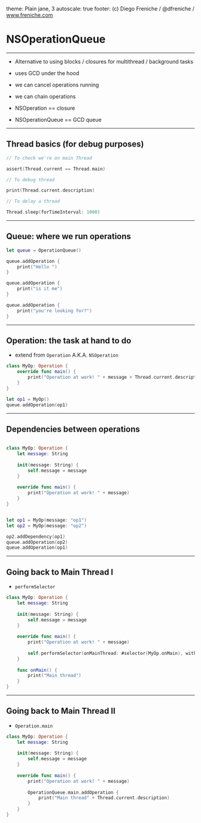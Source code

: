 theme: Plain jane, 3
autoscale: true
footer: (c) Diego Freniche / @dfreniche / www.freniche.com

# NSOperationQueue

---


- Alternative to using blocks / closures for multithread / background tasks
- uses GCD under the hood
- we can cancel operations running
- we can chain operations

- NSOperation == closure
- NSOperationQueue == GCD queue


---

## Thread basics (for debug purposes)


```swift
// To check we're on main Thread

assert(Thread.current == Thread.main)

// To debug thread

print(Thread.current.description)

// To delay a thread

Thread.sleep(forTimeInterval: 1000)

```

---

## Queue: where we run operations

```swift
let queue = OperationQueue()

queue.addOperation {
    print("Hello ")
}

queue.addOperation {
    print("is it me")
}

queue.addOperation {
    print("you're looking for?")
}

```


---

## Operation: the task at hand to do

- extend from `Operation` A.K.A. `NSOperation`

```swift
class MyOp: Operation {
    override func main() {
        print("Operation at work! " + message + Thread.current.description)
    }
}

let op1 = MyOp()
queue.addOperation(op1)

```

---

## Dependencies between operations

```swift

class MyOp: Operation {
    let message: String
    
    init(message: String) {
        self.message = message
    }
    
    override func main() {
        print("Operation at work! " + message)
    }
}


let op1 = MyOp(message: "op1")
let op2 = MyOp(message: "op2")

op2.addDependency(op1)
queue.addOperation(op2)
queue.addOperation(op1)
```

---

## Going back to Main Thread I

- `performSelector`

```swift
class MyOp: Operation {
    let message: String
    
    init(message: String) {
        self.message = message
    }
    
    override func main() {
        print("Operation at work! " + message)
        
        self.performSelector(onMainThread: #selector(MyOp.onMain), with: nil, waitUntilDone: false)
    }
    
    func onMain() {
        print("Main thread")
    }
}

```

---

## Going back to Main Thread II

- `Operation.main`


```swift
class MyOp: Operation {
    let message: String
    
    init(message: String) {
        self.message = message
    }
    
    override func main() {
        print("Operation at work! " + message)
        
        OperationQueue.main.addOperation {
            print("Main thread" + Thread.current.description)
        }
    }
}

```

